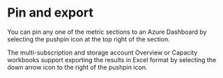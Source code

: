 # Pin and export

You can pin any one of the metric sections to an Azure Dashboard by selecting the pushpin icon at the top right of the section.

The multi-subscription and storage account Overview or Capacity workbooks support exporting the results in Excel format by selecting the down arrow icon to the right of the pushpin icon.